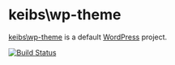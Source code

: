keibs\wp-theme
==============
[keibs\wp-theme](https://github.com/josephldaigle/wp-theme) is a default [WordPress](https://wordpress.org/) project.

[![Build Status](https://travis-ci.org/josephldaigle/wp-theme.svg?branch=master)](https://travis-ci.org/josephldaigle/wp-theme)


